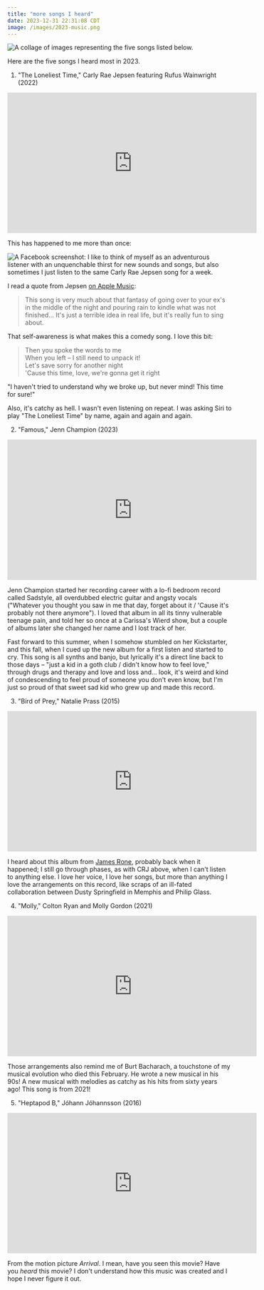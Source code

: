 ```yaml
---
title: "more songs I heard"
date: 2023-12-31 22:31:08 CDT
image: /images/2023-music.png
---
```


<img
src="/images/2023-music.png"
alt="A collage of images representing the five songs listed below."
/>

Here are the five songs I heard most in 2023.

1. "The Loneliest Time," Carly Rae Jepsen featuring Rufus Wainwright (2022)

<iframe width="560" height="315" src="https://www.youtube.com/embed/Sy0A0pQmGPM?si=_XtznnJ7j8d4fm80" title="YouTube video player" frameborder="0" allow="accelerometer; autoplay; clipboard-write; encrypted-media; gyroscope; picture-in-picture; web-share" allowfullscreen></iframe>

This has happened to me more than once:

<img
src="/images/carly-rae-jepsen.png"
alt="A Facebook screenshot: I like to think of myself as an adventurous listener
with an unquenchable thirst for new sounds and songs, but also sometimes I just
listen to the same Carly Rae Jepsen song for a week."
/>

I read a quote from
Jepsen [on Apple Music](https://music.apple.com/us/album/the-loneliest-time/1637009231):

> This song is very much about that fantasy of going over to your ex's in the
> middle of the night and pouring rain to kindle what was not finished...
> It's just a terrible idea in real life, but it's really fun to sing about.

That self-awareness is what makes this a comedy song. I love this bit:

> Then you spoke the words to me  
> When you left – I still need to unpack it!  
> Let's save sorry for another night  
> 'Cause this time, love, we're gonna get it right

"I haven't tried to understand why we broke up, but never mind! This time for
sure!"

Also, it's catchy as hell. I wasn't even listening on repeat. I was asking
Siri to play "The Loneliest Time" by name, again and again and again.

2. "Famous," Jenn Champion (2023)

<iframe width="560" height="315" src="https://www.youtube.com/embed/Rrgu0dY5b0g?si=HzsG_hEvCHenN-ke" title="YouTube video player" frameborder="0" allow="accelerometer; autoplay; clipboard-write; encrypted-media; gyroscope; picture-in-picture; web-share" allowfullscreen></iframe>

Jenn Champion started her recording career with a lo-fi bedroom record called
Sadstyle, all overdubbed electric guitar and angsty vocals
("Whatever you thought you saw in me that day, forget about it /
'Cause it's probably not there anymore"). I loved that album in all its
tinny vulnerable teenage pain, and told her so once at a Carissa's Wierd
show, but a couple of albums later she changed her name and I lost track of her.

Fast forward to this summer, when I somehow stumbled on her Kickstarter,
and this fall, when I cued up the new album for a first listen and started to
cry.
This song is all synths and banjo, but lyrically it's a direct line back to
those days – "just a kid in a goth club / didn't know how to feel love,"
through drugs and therapy and love and loss and... look, it's weird and
kind of condescending to feel proud of someone you don't even know, but
I'm just so proud of that sweet sad kid who grew up and made this record.

3. "Bird of Prey," Natalie Prass (2015)

<iframe width="560" height="315" src="https://www.youtube.com/embed/h50Q47W80ao?si=d_KICXOqt8TphvM9" title="YouTube video player" frameborder="0" allow="accelerometer; autoplay; clipboard-write; encrypted-media; gyroscope; picture-in-picture; web-share" allowfullscreen></iframe>

I heard about this album from [James Rone](https://www.jamesrone.com/),
probably back when it happened; I still go through phases, as with CRJ above,
when I can't listen to anything else. I love her voice, I love her songs,
but more than anything I love the arrangements on this record, like
scraps of an ill-fated collaboration between Dusty Springfield in Memphis
and Philip Glass.

4. "Molly," Colton Ryan and Molly Gordon (2021)

<iframe width="560" height="315" src="https://www.youtube.com/embed/9vH6UKjEkvA?si=98tBlvkXdBMNO7S_" title="YouTube video player" frameborder="0" allow="accelerometer; autoplay; clipboard-write; encrypted-media; gyroscope; picture-in-picture; web-share" allowfullscreen></iframe>

Those arrangements also remind me of Burt Bacharach, a touchstone
of my musical evolution who died this February. He wrote
a new musical in his 90s! A new musical with melodies as catchy as
his hits from sixty years ago! This song is from 2021!

5. "Heptapod B," Jóhann Jóhannsson (2016)

<iframe width="560" height="315" src="https://www.youtube.com/embed/F0ahB25FJ6o?si=tx2Bs8LKz__ThRbT" title="YouTube video player" frameborder="0" allow="accelerometer; autoplay; clipboard-write; encrypted-media; gyroscope; picture-in-picture; web-share" allowfullscreen></iframe>

From the motion picture <cite>Arrival</cite>. I mean, have you seen
this movie? Have you *heard* this movie? I don't understand how this music
was created and I hope I never figure it out.
